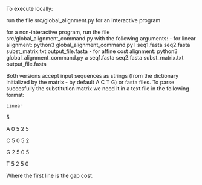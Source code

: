 To execute locally:

run the file src/global_alignment.py for an interactive program

for a non-interactive program, run the file src/global_alignment_command.py with the following arguments:
    - for linear alignment:
    python3 global_alignment_command.py l seq1.fasta seq2.fasta subst_matrix.txt output_file.fasta
    - for affine cost alignment: 
    python3 global_alignment_command.py a seq1.fasta seq2.fasta subst_matrix.txt output_file.fasta


Both versions accept input sequences as strings (from the dictionary initialized by the matrix - by default A C T G) or fasta files. To parse succesfully the substitution matrix we need it in a text file in the following format:


    Linear                         

5                            

A  0  5  2  5  

C  5  0  5  2 

G  2  5  0  5 

T  5  2  5  0


Where the first line is the gap cost.


